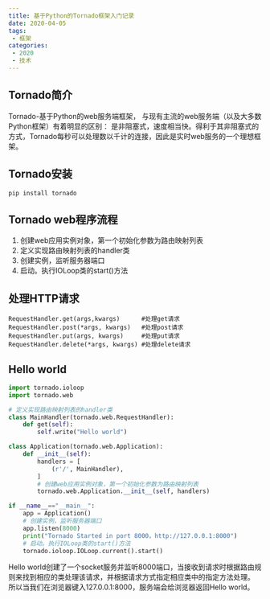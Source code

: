 ```yaml
---
title: 基于Python的Tornado框架入门记录
date: 2020-04-05
tags:
 - 框架
categories:
 - 2020
 - 技术
---
```



## Tornado简介
Tornado-基于Python的web服务端框架， 与现有主流的web服务端（以及大多数Python框架）有着明显的区别： 是非阻塞式，速度相当快。得利于其非阻塞式的方式，Tornado每秒可以处理数以千计的连接，因此是实时web服务的一个理想框架。

## Tornado安装
`pip install tornado`

## Tornado web程序流程
1. 创建web应用实例对象，第一个初始化参数为路由映射列表
2. 定义实现路由映射列表的handler类
3. 创建实例，监听服务器端口
4. 启动。执行IOLoop类的start()方法

## 处理HTTP请求
```
RequestHandler.get(args,kwargs)      #处理get请求
RequestHandler.post(*args, kwargs)   #处理post请求
RequestHandler.put(args, kwargs)     #处理put请求
RequestHandler.delete(*args, kwargs) #处理delete请求
```

## Hello world
``` py
import tornado.ioloop
import tornado.web

# 定义实现路由映射列表的handler类
class MainHandler(tornado.web.RequestHandler):
    def get(self):
        self.write("Hello world")

class Application(tornado.web.Application):
    def __init__(self):
        handlers = [
            (r'/', MainHandler),
        ]
        # 创建web应用实例对象，第一个初始化参数为路由映射列表
        tornado.web.Application.__init__(self, handlers)

if __name__=="__main__":
    app = Application()
    # 创建实例，监听服务器端口
    app.listen(8000)
    print("Tornado Started in port 8000，http://127.0.0.1:8000")
    # 启动。执行IOLoop类的start()方法
    tornado.ioloop.IOLoop.current().start()
```

Hello world创建了一个socket服务并监听8000端口，当接收到请求时根据路由规则来找到相应的类处理该请求，并根据请求方式指定相应类中的指定方法处理。 所以当我们在浏览器键入127.0.0.1:8000，服务端会给浏览器返回Hello world。
